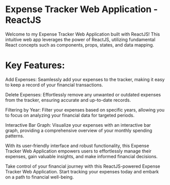 
# Expense Tracker Web Application - ReactJS

Welcome to my Expense Tracker Web Application built with ReactJS! This intuitive web app leverages the power of ReactJS, utilizing fundamental React concepts such as components, props, states, and data mapping.

# Key Features:

Add Expenses: Seamlessly add your expenses to the tracker, making it easy to keep a record of your financial transactions.

Delete Expenses: Effortlessly remove any unwanted or outdated expenses from the tracker, ensuring accurate and up-to-date records.

Filtering by Year: Filter your expenses based on specific years, allowing you to focus on analyzing your financial data for targeted periods.

Interactive Bar Graph: Visualize your expenses with an interactive bar graph, providing a comprehensive overview of your monthly spending patterns.

With its user-friendly interface and robust functionality, this Expense Tracker Web Application empowers users to effortlessly manage their expenses, gain valuable insights, and make informed financial decisions.

Take control of your financial journey with this ReactJS-powered Expense Tracker Web Application. Start tracking your expenses today and embark on a path to financial well-being.


